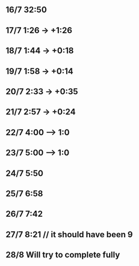 ## 16/7 32:50

## 17/7 1:26 → +1:26

## 18/7 1:44 → +0:18

## 19/7 1:58 → +0:14

## 20/7 2:33 → +0:35

## 21/7 2:57 → +0:24

## 22/7 4:00 --> 1:0

## 23/7 5:00 --> 1:0

## 24/7 5:50

## 25/7 6:58

## 26/7 7:42

## 27/7 8:21 // it should have been 9

## 28/8 Will try to complete fully
